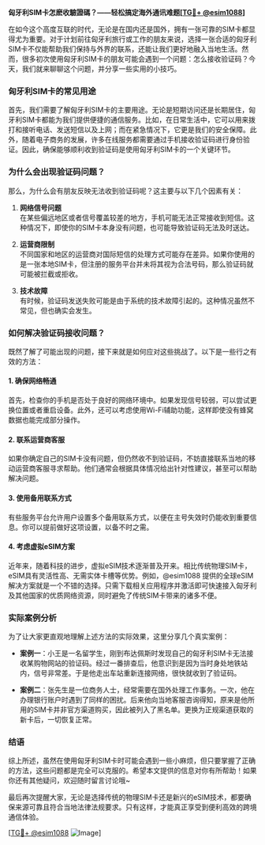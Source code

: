 **匈牙利SIM卡怎麽收驗證碼？——轻松搞定海外通讯难题[[TG💪+ @esim1088](https://t.me/s/esim1088)]**

在如今这个高度互联的时代，无论是在国内还是国外，拥有一张可靠的SIM卡都显得尤为重要。对于计划前往匈牙利旅行或工作的朋友来说，选择一张合适的匈牙利SIM卡不仅能帮助我们保持与外界的联系，还能让我们更好地融入当地生活。然而，很多初次使用匈牙利SIM卡的朋友可能会遇到一个问题：怎么接收验证码？今天，我们就来聊聊这个问题，并分享一些实用的小技巧。

### 匈牙利SIM卡的常见用途

首先，我们需要了解匈牙利SIM卡的主要用途。无论是短期访问还是长期居住，匈牙利SIM卡都能为我们提供便捷的通信服务。比如，在日常生活中，它可以用来拨打和接听电话、发送短信以及上网；而在紧急情况下，它更是我们的安全保障。此外，随着电子商务的发展，许多在线服务都需要通过手机接收验证码进行身份验证。因此，确保能够顺利收到验证码是使用匈牙利SIM卡的一个关键环节。

### 为什么会出现验证码问题？

那么，为什么会有朋友反映无法收到验证码呢？这主要与以下几个因素有关：

1. **网络信号问题**  
   在某些偏远地区或者信号覆盖较差的地方，手机可能无法正常接收到短信。这种情况下，即使你的SIM卡本身没有问题，也可能导致验证码无法及时送达。

2. **运营商限制**  
   不同国家和地区的运营商对国际短信的处理方式可能存在差异。如果你使用的是一张本地SIM卡，但注册的服务平台并未将其视为合法号码，那么验证码就可能被拦截或拒收。

3. **技术故障**  
   有时候，验证码发送失败可能是由于系统的技术故障引起的。这种情况虽然不常见，但也确实会发生。

### 如何解决验证码接收问题？

既然了解了可能出现的问题，接下来就是如何应对这些挑战了。以下是一些行之有效的方法：

#### 1. 确保网络畅通
首先，检查你的手机是否处于良好的网络环境中。如果发现信号较弱，可以尝试更换位置或者重启设备。此外，还可以考虑使用Wi-Fi辅助功能，这样即使没有蜂窝数据也能完成部分操作。

#### 2. 联系运营商客服
如果你确定自己的SIM卡没有问题，但仍然收不到验证码，不妨直接联系当地的移动运营商客服寻求帮助。他们通常会根据具体情况给出针对性建议，甚至可以帮助解决问题。

#### 3. 使用备用联系方式
有些服务平台允许用户设置多个备用联系方式，以便在主号失效时仍能收到重要信息。你可以提前做好这项设置，以备不时之需。

#### 4. 考虑虚拟eSIM方案
近年来，随着科技的进步，虚拟eSIM技术逐渐普及开来。相比传统物理SIM卡，eSIM具有灵活性高、无需实体卡槽等优势。例如，@esim1088 提供的全球eSIM解决方案就是一个不错的选择。只需下载相关应用程序并激活即可快速接入匈牙利及其他国家的优质网络资源，同时避免了传统SIM卡带来的诸多不便。

### 实际案例分析

为了让大家更直观地理解上述方法的实际效果，这里分享几个真实案例：

- **案例一**：小王是一名留学生，刚到布达佩斯时发现自己的匈牙利SIM卡无法接收某购物网站的验证码。经过一番排查后，他意识到是因为当时身处地铁站内，信号非常差。于是他走出车站重新连接网络，很快就收到了验证码。
  
- **案例二**：张先生是一位商务人士，经常需要在国外处理工作事务。一次，他在办理银行账户时遇到了同样的困扰。后来他向当地客服咨询得知，原来是他所用的SIM卡并非官方渠道购买，因此被列入了黑名单。更换为正规渠道获取的新卡后，一切恢复正常。

### 结语

综上所述，虽然在使用匈牙利SIM卡时可能会遇到一些小麻烦，但只要掌握了正确的方法，这些问题都是完全可以克服的。希望本文提供的信息对你有所帮助！如果你还有其他疑问，欢迎随时留言讨论哦~

最后再次提醒大家，无论是选择传统的物理SIM卡还是新兴的eSIM技术，都要确保来源可靠且符合当地法律法规要求。只有这样，才能真正享受到便利高效的跨境通信体验。

[[TG💪+ @esim1088](https://t.me/s/esim1088) ![Image](https://i.postimg.cc/4NQfJmqS/Snipaste-2025-05-13-00-14-12.png)]